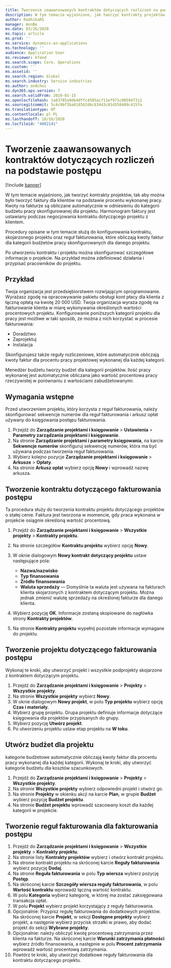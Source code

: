 ```yaml
---
title: Tworzenie zaawansowanych kontraktów dotyczących rozliczeń na podstawie postępu
description: W tym temacie wyjaśniono, jak tworzyć kontrakty projektów, tak aby można było generować faktury dla klientów na podstawie procentu wykonanej pracy.
author: RadhikaRS
manager: AnnBe
ms.date: 03/26/2020
ms.topic: article
ms.prod: ''
ms.service: dynamics-ax-applications
ms.technology: ''
audience: Application User
ms.reviewer: kfend
ms.search.scope: Core, Operations
ms.custom: ''
ms.assetid: ''
ms.search.region: Global
ms.search.industry: Service industries
ms.author: andchoi
ms.dyn365.ops.version: 7
ms.search.validFrom: 2019-01-15
ms.openlocfilehash: 1a83785a9db4dffc4585acf11ef971c08594f312
ms.sourcegitcommit: 5c4c9bf3ba018562d6cb3443c01d550489c415fa
ms.translationtype: HT
ms.contentlocale: pl-PL
ms.lasthandoff: 10/16/2020
ms.locfileid: "4082141"
---
```

# <a name="create-advanced-contracts-for-billing-based-on-progress"></a>Tworzenie zaawansowanych kontraktów dotyczących rozliczeń na podstawie postępu
[!include [banner](../includes/banner.md)]

W tym temacie wyjaśniono, jak tworzyć kontrakty projektów, tak aby można było tworzyć faktury dla klientów na podstawie procentu wykonanej pracy. Kwoty na fakturze są obliczane automatycznie w odniesieniu do kategorii budżetu pracy skonfigurowanej dla projektu. Harmonogram faktury jest ustawiany podczas negocjowania kontraktu dotyczącego projektu z klientem.

Procedury opisane w tym temacie służą do konfigurowania kontraktu, skojarzonego projektu oraz reguł fakturowania, które obliczają kwoty faktur dla kategorii budżetów pracy skonfigurowanych dla danego projektu.

Po utworzeniu kontraktu i projektu można skonfigurować szczegółowe informacje o projekcie. Na przykład można zdefiniować działania i przypisać pracowników do projektu.

## <a name="example"></a>Przykład

Twoja organizacja jest przedsiębiorstwem rozwijającym oprogramowanie. Wyrażasz zgodę na opracowywanie pakietu obsługi kont płacy dla klienta z łączną opłatą na kwotę 20 000 USD. Twoja organizacja wyraża zgodę na fakturowanie klienta w miarę wykonywania określonych wartości procentowych projektu. Konfigurowanie poniższych kategorii projektu dla pracy jest możliwe w taki sposób, że można z nich korzystać w procesie fakturowania:

- Doradztwo
- Zaprojektuj
- Instalacja

Skonfigurujesz także reguły rozliczeniowe, które automatycznie obliczają kwoty faktur dla procentu pracy projektowej wykonanej dla każdej kategorii.

Menedżer budżetu tworzy budżet dla kategorii projektów. Ilość pracy wykonanej jest automatycznie obliczana jako wartość procentowa pracy rzeczywistej w porównaniu z wartościami zabudżetowanymi.

## <a name="prerequisites"></a>Wymagania wstępne

Przed utworzeniem projektu, który korzysta z reguł fakturowania, należy skonfigurować sekwencje numerów dla reguł fakturowania i arkusz opłat używany do księgowania postępu fakturowania.

1. Przejdź do **Zarządzanie projektami i księgowanie** \> **Ustawienia** \> **Parametry zarządzania projektami i księgowanie**.
2. Na stronie **Zarządzanie projektami i parametry księgowania**, na karcie **Sekwencje numerów** skonfiguruj sekwencję numerów, która ma być używana podczas tworzenia reguł fakturowania.
3. Wybierz kolejno pozycje **Zarządzanie projektami i księgowanie** \> **Arkusze** \> **Opłaty**.
4. Na stronie **Arkusz opłat** wybierz opcję **Nowy** i wprowadź nazwę arkusza.

## <a name="create-a-contract-for-progress-billings"></a>Tworzenie kontraktu dotyczącego fakturowania postępu

Ta procedura służy do tworzenia kontraktu projektu dotyczącego projektów o stałej cenie. Faktura jest tworzona w momencie, gdy praca wykonana w projekcie osiągnie określoną wartość procentową.

1. Przejdź do **Zarządzanie projektami i księgowanie** \> **Wszystkie projekty** \> **Kontrakty projektu**.
2. Na stronie szczegółów **Kontraktu projektu** wybierz opcję **Nowy**.
3. W oknie dialogowym **Nowy kontrakt dotyczący projektu** ustaw następujące pola:

    - **Nazwa/nazwisko**
    - **Typ finansowania**
    - **Źródło finansowania**
    - **Waluta sprzedaży** — Domyślnie ta waluta jest używana na fakturach klienta skojarzonych z kontraktem dotyczącym projektu. Można jednak zmienić walutę sprzedaży na określonej fakturze dla danego klienta.

4. Wybierz pozycję **OK**. Informacje zostaną skopiowane do nagłówka strony **Kontrakty projektów**.
5. Na stronie **Kontrakty projektu** wypełnij pozostałe informacje wymagane do projektu.

## <a name="create-a-project-for-progress-billings"></a>Tworzenie projektu dotyczącego fakturowania postępu

Wykonaj te kroki, aby utworzyć projekt i wszystkie podprojekty skojarzone z kontraktem dotyczącym projektu.

1. Przejdź do **Zarządzanie projektami i księgowanie** \> **Projekty** \> **Wszystkie projekty**.
2. Na stronie **Wszystkie projekty** wybierz **Nowy**.
3. W oknie dialogowym **Nowy projekt**, w polu **Typ projektu** wybierz opcję **Czas i materiały**.
4. Wybierz grupę projektu. Grupa projektu definiuje informacje dotyczące księgowania dla projektów przypisanych do grupy.
5. Wybierz pozycję **Utwórz projekt**.
6. Po utworzeniu projektu ustaw etap projektu na **W toku**.

## <a name="create-a-budget-for-a-project"></a>Utwórz budżet dla projektu

kategorie budżetowe automatycznie obliczają kwoty faktur dla procentu pracy wykonanej dla każdej kategorii. Wykonaj te kroki, aby utworzyć kategorie budżetu dla kosztów szacunkowych.

1. Przejdź do **Zarządzanie projektami i księgowanie** \> **Projekty** \> **Wszystkie projekty**.
2. Na stronie **Wszystkie projekty** wybierz odpowiedni projekt i otwórz go.
3. Na stronie **Projekty** w okienku akcji na karcie **Plan**, w grupie **Budżet** wybierz pozycję **Budżet projektu**.
4. Na stronie **Budżet projektu** wprowadź szacowany koszt dla każdej kategorii w projekcie.

## <a name="create-billing-rules-for-progress-billings"></a>Tworzenie reguł fakturowania dla fakturowania postępu

1. Przejdź do **Zarządzanie projektami i księgowanie** \> **Wszystkie projekty** \> **Kontrakty projektu**.
2. Na stronie listy **Kontrakty projektów** wybierz i otwórz kontrakt projektu.
3. Na stronie kontrakt projektu na skróconej karcie **Reguły fakturowania** wybierz pozycję **Dodaj**.
4. Na stronie **Reguła fakturowania** w polu **Typ wiersza** wybierz pozycję **Postęp**.
5. Na skróconej karcie **Szczegóły wiersza reguły fakturowania**, w polu **Wartość kontraktu** wprowadź łączną wartość kontraktu.
6. W polu **Kategoria** wybierz kategorię, w której ma zostać zaksięgowana transakcja opłat.
7. W polu **Projekt** wybierz projekt korzystający z reguły fakturowania.
8. Opcjonalnie: Przypisz regułę fakturowania do dodatkowych projektów. Na skróconej karcie **Projekt**, w sekcji **Dostępne projekty** wybierz projekt, a następnie wybierz przycisk strzałki w prawo, aby dodać projekt do sekcji **Wybrane projekty**.
9. Opcjonalnie: należy obliczyć kwotę procentową zatrzymania przez klienta na fakturze. Na skróconej karcie **Warunki zatrzymania płatności** wybierz źródło finansowania, a następnie w polu **Procent zatrzymania** wprowadź wartość procentową zatrzymania.
10. Powtórz te kroki, aby utworzyć dodatkowe reguły fakturowania dla kontraktu dotyczącego projektu.
